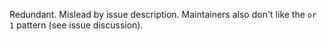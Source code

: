 Redundant. Mislead by issue description. Maintainers also don't like the `or 1` pattern (see issue discussion).